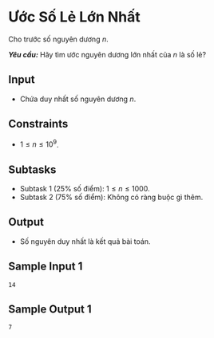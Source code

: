 # Ước Số Lẻ Lớn Nhất

Cho trước số nguyên dương $n$.

***Yêu cầu:*** Hãy tìm ước nguyên dương lớn nhất của $n$ là số lẻ?
 
## Input

- Chứa duy nhất số nguyên dương $n$.

## Constraints

- $1 \le n \le 10^9$.

## Subtasks

- Subtask $1$ ($25\%$ số điểm): $1 \le n \le 1000$.
- Subtask $2$ ($75\%$ số điểm): Không có ràng buộc gì thêm.

## Output

- Số nguyên duy nhất là kết quả bài toán.

## Sample Input 1

```
14
```

## Sample Output 1

```
7
```